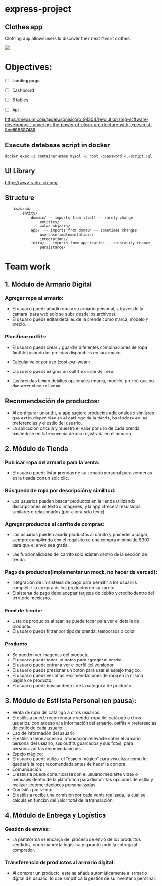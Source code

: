 # express-project

## Clothes app

Clothing app allows users to discover their next favorit clothes.

![](diagram.png)

# Objectives:

- [ ] Landing page
- [ ] Dashboard
- [ ] 6 tables
- [ ] Api 


<https://medium.com/@deivisonisidoro_94304/revolutionizing-software-development-unveiling-the-power-of-clean-architecture-with-typescript-5ee968357d35>

## Execute database script in docker

`docker exec -i container-name mysql -u root -ppassword <./script.sql`

## UI Library

<https://www.radix-ui.com/>

## Structure

```src/
    backend/
        entity/
            domain/ -- imports from itself -- rarely change
                entities/
                value-objects/
            app/  -- imports from domain -- sometimes changes
                use-case-implementations/
                integrations/
            infra/ -- imports from application -- constantly change
                persistance/
```

# Team work

## 1. Módulo de Armario Digital

### Agregar ropa al armario:

- El usuario puede añadir ropa a su armario personal, a través de la camara (para web solo se sube desde los archivos).
- El usuario puede editar detalles de la prende como marca, modelo y precio.

### Planificar outfits:

- El usuario puede crear y guardar diferentes combinaciones de ropa (outfits) usando las prendas disponibles en su armario.

- Calcular valor por uso (cost-per-wear):
- El usuario puede asignar un outfit a un día del mes.
- Las prendas tienen detalles opcionales (marca, modelo, precio) que no dan error si no se llenan.

## Recomendación de productos:

- Al configurar un outfit, la app sugiere productos adicionales o similares que están disponibles en el catálogo de la tienda, basándose en las preferencias y el estilo del usuario.
- La aplicación calcula y muestra el valor por uso de cada prenda, basándose en la frecuencia de uso registrada en el armario.

## 2. Módulo de Tienda

### Publicar ropa del armario para la venta:

- El usuario puede listar prendas de su armario personal para venderlas en la tienda con un solo clic.

### Búsqueda de ropa por descripción y similitud:

- Los usuarios pueden buscar productos en la tienda utilizando descripciones de texto o imágenes, y la app ofrecerá resultados similares o relacionados (por ahora solo texto).

### Agregar productos al carrito de compras:

- Los usuarios pueden añadir productos al carrito y proceder a pagar, siempre cumpliendo con el requisito de una compra mínima de $300 para que el envio sea gratis.

- Las funcionalidades del carrito solo existen dentro de la sección de tienda.

### Pago de productos(implementar un mock, no hacer de verdad):

- Integración de un sistema de pago para permitir a los usuarios completar la compra de los productos en su carrito .
- El sistema de pago debe aceptar tarjetas de debito y credito dentro del territorio mexicano.

### Feed de tienda:

- Lista de productos al azar, se puede tocar para ver el detalle de producto.
- El usuario puede filtrar por tipo de prenda, temporada o color

### Producto

- Se pueden ver imagenes del producto.
- El usuario puede tocar un boton para agregar al carrito.
- El usuario puede entrar a ver el perfil del vendedor.
- El usuario puede presionar un boton para usar el espejo magico.
- El usuario puede ver otras recomendaciones de ropa en la misma pagina de producto.
- El usuario puede buscar dentro de la categoria de producto.


## 3. Módulo de Estilista Personal (en pausa):
 
- Venta de ropa del catálogo a otros usuarios:
- El estilista puede recomendar y vender ropa del catálogo a otros usuarios, con acceso a la información del armario, outfits y preferencias de estilo de cada usuario.
- Uso de información del usuario:
- El estilista tiene acceso a información relevante sobre el armario personal del usuario, sus outfits guardados y sus fotos, para personalizar las recomendaciones.
- Espejo mágico:
- El usuario puede utilizar el "espejo mágico" para visualizar cómo le quedaría la ropa recomendada antes de hacer la compra.
- Comunicación:
- El estilista puede comunicarse con el usuario mediante video o mensajes dentro de la plataforma para discutir las opciones de estilo y realizar recomendaciones personalizadas.
- Comisión por venta:
- El estilista recibe una comisión por cada venta realizada, la cual se calcula en función del valor total de la transacción.

## 4. Módulo de Entrega y Logística

### Gestión de envíos:

- La plataforma se encarga del proceso de envío de los productos vendidos, coordinando la logística y garantizando la entrega al comprador.

### Transferencia de productos al armario digital:

- Al comprar un producto, este se añade automáticamente al armario digital del usuario, lo que simplifica la gestión de su inventario personal.